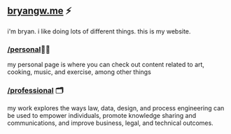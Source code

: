 ## [bryangw.me](http://www.bryangw.me) ⚡
i'm bryan. i like doing lots of different things. this is my website.

### [/personal]()🏄‍♂️ 
my personal page is where you can check out content related to art, cooking, music, and exercise, among other things

### [/professional]() 🗂️
my work explores the ways law, data, design, and process engineering can be used to empower individuals, promote knowledge sharing and communications, and improve business, legal, and technical outcomes.
